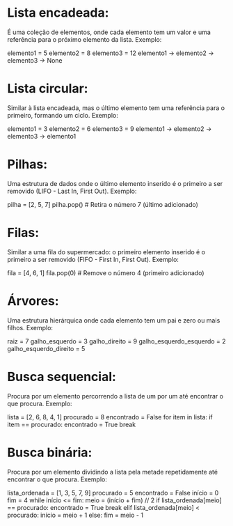 # Lista encadeada:

É uma coleção de elementos, onde cada elemento tem um valor e uma referência para o próximo elemento da lista.
Exemplo:

  elemento1 = 5
  elemento2 = 8
  elemento3 = 12
  elemento1 -> elemento2 -> elemento3 -> None

# Lista circular:

Similar à lista encadeada, mas o último elemento tem uma referência para o primeiro, formando um ciclo.
Exemplo:

  elemento1 = 3
  elemento2 = 6
  elemento3 = 9
  elemento1 -> elemento2 -> elemento3 -> elemento1

# Pilhas:

Uma estrutura de dados onde o último elemento inserido é o primeiro a ser removido (LIFO - Last In, First Out).
Exemplo:

  pilha = [2, 5, 7]
  pilha.pop()  # Retira o número 7 (último adicionado)

# Filas:

Similar a uma fila do supermercado: o primeiro elemento inserido é o primeiro a ser removido (FIFO - First In, First Out).
Exemplo:

  fila = [4, 6, 1]
  fila.pop(0)  # Remove o número 4 (primeiro adicionado)

# Árvores:

Uma estrutura hierárquica onde cada elemento tem um pai e zero ou mais filhos.
Exemplo:

  raiz = 7
  galho_esquerdo = 3
  galho_direito = 9
  galho_esquerdo_esquerdo = 2
  galho_esquerdo_direito = 5

# Busca sequencial:

Procura por um elemento percorrendo a lista de um por um até encontrar o que procura.
Exemplo:

  lista = [2, 6, 8, 4, 1]
  procurado = 8
  encontrado = False
  for item in lista:
      if item == procurado:
          encontrado = True
          break

# Busca binária:

Procura por um elemento dividindo a lista pela metade repetidamente até encontrar o que procura.
Exemplo: 

  lista_ordenada = [1, 3, 5, 7, 9]
  procurado = 5
  encontrado = False
  início = 0
  fim = 4
  while início <= fim:
      meio = (início + fim) // 2
      if lista_ordenada[meio] == procurado:
          encontrado = True
          break
      elif lista_ordenada[meio] < procurado:
          início = meio + 1
      else:
          fim = meio - 1
